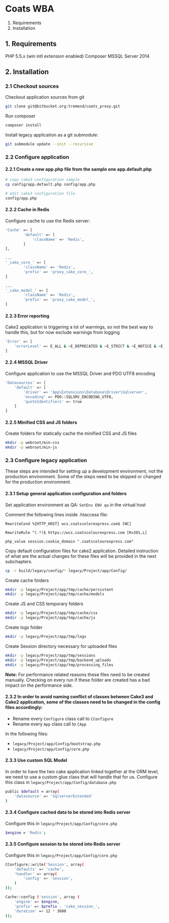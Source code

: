 # Coats WBA

1. Requirements
2. Installation

## 1. Requirements

PHP 5.5.x (win intl extension enabled)
Composer
MSSQL Server 2014

## 2. Installation

### 2.1 Checkout sources

Checkout application sources from git

```bash
git clone git@bitbucket.org:tremend/coats_proxy.git
```

Run composer

```bash
composer install
```

Install legacy application as a git submodule:

```bash
git submodule update --init --recursive
```

### 2.2 Configure application

#### 2.2.1 Create a new app.php file from the sample one app.default.php

```bash
# copy cake3 configuration sample
cp config/app.default.php config/app.php

# edit cake3 configuration file
config/app.php
```

#### 2.2.2 Cache in Redis

Configure cache to use the Redis server:

```bash
'Cache' => [
        'default' => [
            'className' => 'Redis',
        ]
],

...
'_cake_core_' => [
        'className' => 'Redis',
        'prefix' => 'proxy_cake_core_',
]        

...
'_cake_model_' => [
        'className' => 'Redis',
        'prefix' => 'proxy_cake_model_',
]        
```

#### 2.2.3 Error reporting

Cake2 application is triggering a lot of warnings, so not the best way to handle this, but for now exclude warnings from logging

```bash
'Error' => [
    'errorLevel' => E_ALL & ~E_DEPRECATED & ~E_STRICT & ~E_NOTICE & ~E_WARNING,
]
```

#### 2.2.4 MSSQL Driver

Configure application to use the MSSQL Driver and PDO UTF8 encoding

```bash
'Datasources' => [
    'default' => [
        'driver' => 'App\Extensions\Database\Driver\Sqlserver',
        'encoding' => PDO::SQLSRV_ENCODING_UTF8,
        'quoteIdentifiers' => true
    ]
]
```

#### 2.2.5 Minified CSS and JS folders

Create folders for statically cache the minified CSS and JS files

```bash
mkdir -p webroot/min-css
mkdir -p webroot/min-js
```

### 2.3 Configure legacy application

These steps are intended for setting up a development environment, not the production environment.
Some of the steps need to be skipped or changed for the production environment.

#### 2.3.1 Setup general application configuration and folders

Set application environment as QA: ``SetEnv ENV qa`` in the virtual host

Comment the following lines inside .htaccess file:

```
RewriteCond %{HTTP_HOST} wcs.coatscolorexpress.com$ [NC]

RewriteRule ^(.*)$ https://wcs.coatscolourexpress.com [R=301,L]

php_value session.cookie_domain ".coatscolourexpress.com"
```

Copy default configuration files for cake2 application. Detailed instruction of what are the actual changes for these files
will be provided in the next subchapters.

```bash
cp -r build/legacy/config/* legacy/Project/app/Config/
```

Create cache folders

```bash
mkdir -p legacy/Project/app/tmp/cache/persistent
mkdir -p legacy/Project/app/tmp/cache/models
```

Create JS and CSS temporary folders

```bash
mkdir -p legacy/Project/app/tmp/cache/css
mkdir -p legacy/Project/app/tmp/cache/js
```

Create logs folder

```bash
mkdir -p legacy/Project/app/tmp/logs
```

Create Session directory necessary for uploaded files

```bash
mkdir -p legacy/Project/app/tmp/sessions
mkdir -p legacy/Project/app/tmp/backend_uploads
mkdir -p legacy/Project/app/tmp/processing_files
```

__Note:__ For performance related reasons these files need to be created manually. Checking on every run if these folder are created has
a bad impact on the performance side.

#### 2.3.2 In order to avoid naming conflict of classes between Cake3 and Cake2 application, some of the classes need to be changed in the config files accordingly:

* Rename every ```Configure``` class call to ```CConfigure```
* Rename every ```App``` class call to ```CApp```

In the following files:

* ```legacy/Project/app/Config/bootstrap.php```
* ```legacy/Project/app/Config/core.php```

#### 2.3.3 Use custom SQL Model

In order to have the two cake application linked together at the ORM level, we need to use a custom glue class that will handle that for us. 
Configure this class in ```legacy/Project/app/Config/database.php```

```bash
public $default = array(
    'datasource' => 'SqlserverExtended'
)
```

#### 2.3.4 Configure cached data to be stored into Redis server

Configure this in ```legacy/Project/app/Config/core.php```

```bash
$engine = 'Redis';
```

#### 2.3.5 Configure session to be stored into Redis server

Configure this in ```legacy/Project/app/Config/core.php```

```bash
CConfigure::write('Session', array(
    'defaults' => 'cache',
    'handler' => array(
        'config' => 'session',
    )
));

Cache::config ('session', array (
    'engine' => $engine,
    'prefix' => $prefix . 'cake_session_',
    'duration' => 12 * 3600
));
```

